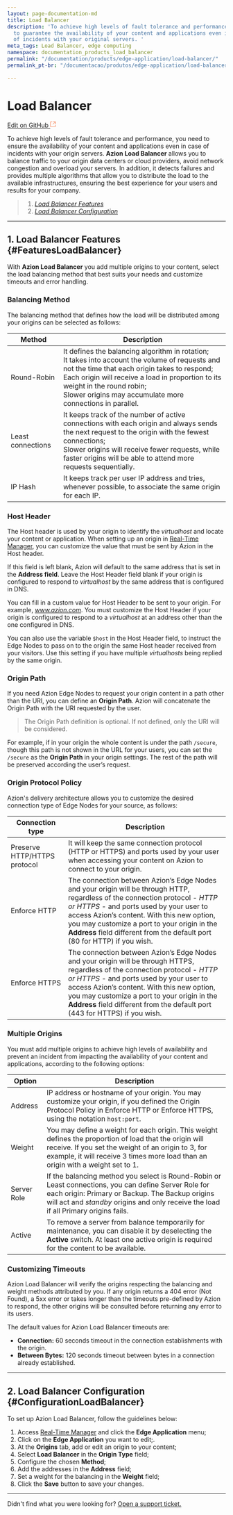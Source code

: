 ```yaml
---
layout: page-documentation-md
title: Load Balancer
description: 'To achieve high levels of fault tolerance and performance, it is necessary
  to guarantee the availability of your content and applications even in the event
  of incidents with your original servers. '
meta_tags: Load Balancer, edge computing
namespace: documentation_products_load_balancer
permalink: "/documentation/products/edge-application/load-balancer/"
permalink_pt-br: "/documentacao/produtos/edge-application/load-balancer/"

---
```

# Load **Balancer**

[Edit on GitHub <svg width="14" height="14" xmlns="http://www.w3.org/2000/svg"><g fill="none" stroke="#F3652B"><path d="M4.81.71H.672v11.43H12.1V8.001" stroke-width=".8"/><path d="M6.87.786h5.155V5.94M6.31 6.5L12.026.786"/></g></svg>](https://github.com/aziontech/docs_en/edit/master/load-balancer/2021-01-14-index.md)

To achieve high levels of fault tolerance and performance, you need to ensure the availability of your content and applications even in case of incidents with your origin servers. **Azion Load Balancer** allows you to balance traffic to your origin data centers or cloud providers, avoid network congestion and overload your servers. In addition, it detects failures and provides multiple algorithms that allow you to distribute the load to the available infrastructures, ensuring the best experience for your users and results for your company.

> 1. [*Load Balancer Features*](#FeaturesLoadBalancer)
> 2. [*Load Balancer Configuration*](#ConfigurationLoadBalancer)

---

## 1. Load Balancer Features {#FeaturesLoadBalancer}

With **Azion Load Balancer** you add multiple origins to your content, select the load balancing method that best suits your needs and customize timeouts and error handling.

### Balancing Method

The balancing method that defines how the load will be distributed among your origins can be selected as follows:

| Method            | Description                                                  |
| ----------------- | ------------------------------------------------------------ |
| Round-Robin       | It defines the balancing algorithm in rotation; <br>It takes into account the volume of requests and not the time that each origin takes to respond; <br>Each origin will receive a load in proportion to its weight in the round robin; <br>Slower origins may accumulate more connections in parallel. |
| Least connections | It keeps track of the number of active connections with each origin and always sends the next request to the origin with the fewest connections; <br>Slower origins will receive fewer requests, while faster origins will be able to attend more requests sequentially. |
| IP Hash           | It keeps track per user IP address and tries, whenever possible, to associate the same origin for each IP. |

### Host Header

The Host header is used by your origin to identify the *virtualhost* and locate your content or application. When setting up an origin in [Real-Time Manager](https://manager.azion.com/), you can customize the value that must be sent by Azion in the Host header.

If this field is left blank, Azion will default to the same address that is set in the **Address field**. Leave the Host Header field blank if your origin is configured to respond to *virtualhost* by the same address that is configured in DNS.

You can fill in a custom value for Host Header to be sent to your origin. For example, *www.azion.com*. You must customize the Host Header if your origin is configured to respond to a *virtualhost* at an address other than the one configured in DNS.

You can also use the variable `$host` in the Host Header field, to instruct the Edge Nodes to pass on to the origin the same Host header received from your visitors. Use this setting if you have multiple *virtualhosts* being replied by the same origin.

### Origin Path

If you need Azion Edge Nodes to request your origin content in a path other than the URI, you can define an **Origin Path**. Azion will concatenate the Origin Path with the URI requested by the user.

> The Origin Path definition is optional. If not defined, only the URI will be considered.

For example, if in your origin the whole content is under the path `/secure`, though this path is not shown in the URL for your users, you can set the `/secure` as the **Origin Path** in your origin settings. The rest of the path will be preserved according the user’s request.

### Origin Protocol Policy

Azion's delivery architecture allows you to customize the desired connection type of Edge Nodes for your source, as follows:

| Connection type              | Description                                                  |
| ---------------------------- | ------------------------------------------------------------ |
| Preserve HTTP/HTTPS protocol | It will keep the same connection protocol (HTTP or HTTPS) and ports used by your user when accessing your content on Azion to connect to your origin. |
| Enforce HTTP                 | The connection between Azion’s Edge Nodes and your origin will be through HTTP, regardless of the connection protocol - *HTTP or HTTPS* - and ports used by your user to access Azion’s content. With this new option, you may customize a port to your origin in the **Address** field different from the default port (80 for HTTP) if you wish. |
| Enforce HTTPS                | The connection between Azion’s Edge Nodes and your origin will be through HTTPS, regardless of the connection protocol - *HTTP or HTTPS* - and ports used by your user to access Azion’s content. With this new option, you may customize a port to your origin in the **Address** field different from the default port (443 for HTTPS) if you wish. |

### Multiple Origins

You must add multiple origins to achieve high levels of availability and prevent an incident from impacting the availability of your content and applications, according to the following options:

| Option      | Description                                                  |
| ----------- | ------------------------------------------------------------ |
| Address     | IP address or hostname of your origin. You may customize your origin, if you defined the Origin Protocol Policy in Enforce HTTP or Enforce HTTPS, using the notation `host:port`. |
| Weight      | You may define a weight for each origin. This weight defines the proportion of load that the origin will receive. If you set the weight of an origin to 3, for example, it will receive 3 times more load than an origin with a weight set to 1. |
| Server Role | If the balancing method you select is Round-Robin or Least connections, you can define Server Role for each origin: Primary or Backup. The Backup origins will act and *standby* origins and only receive the load if all Primary origins fails. |
| Active      | To remove a server from balance temporarily for maintenance, you can disable it by deselecting the **Active** switch.  At least one active origin is required for the content to be available. |

### Customizing Timeouts

Azion Load Balancer will verify the origins respecting the balancing and weight methods attributed by you. If any origin returns a 404 error (Not Found), a 5xx error or takes longer than the timeouts pre-defined by Azion to respond, the other origins will be consulted before returning any error to its users.

The default values for Azion Load Balancer timeouts are:

* **Connection:** 60 seconds timeout in the connection establishments with the origin.
* **Between Bytes:** 120 seconds timeout between bytes in a connection already established.

---

## 2. Load Balancer Configuration {#ConfigurationLoadBalancer}

To set up Azion Load Balancer, follow the guidelines below:

1.  Access [Real-Time Manager](https://manager.azion.com/) and click the **Edge Application** menu;
2.  Click on the **Edge Application** you want to edit;.
3.  At the **Origins** tab, add or edit an origin to your content;
4.  Select **Load Balancer** in the **Origin Type** field;
5.  Configure the chosen **Method**;
6.  Add the addresses in the **Address** field;
7.  Set a weight for the balancing in the **Weight** field;
8. Click the **Save** button to save your changes.

---
Didn't find what you were looking for? [Open a support ticket.](https://tickets.azion.com/)
